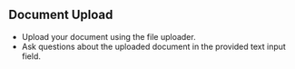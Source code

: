 ## Document Upload
- Upload your document using the file uploader.
- Ask questions about the uploaded document in the provided text input field.
